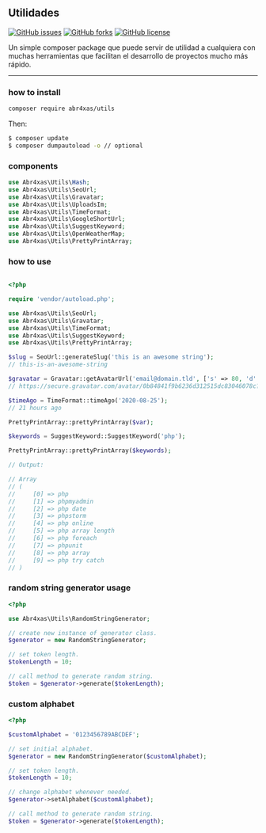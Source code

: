 ## Utilidades

[![GitHub issues](https://img.shields.io/github/issues/abr4xas/utils.svg?style=flat-square)](https://github.com/abr4xas/utils/issues) [![GitHub forks](https://img.shields.io/github/forks/abr4xas/twig-slug.svg?style=flat-square)](https://github.com/abr4xas/utils/network) [![GitHub license](https://img.shields.io/badge/license-MIT-blue.svg?style=flat-square)](https://raw.githubusercontent.com/abr4xas/utils/master/LICENSE)

Un simple composer package que puede servir de utilidad a cualquiera con muchas herramientas que facilitan el desarrollo de proyectos mucho más rápido.

---



### how to install

```bash
composer require abr4xas/utils
```

Then:

```bash
$ composer update
$ composer dumpautoload -o // optional
```

### components

```php
use Abr4xas\Utils\Hash;
use Abr4xas\Utils\SeoUrl;
use Abr4xas\Utils\Gravatar;
use Abr4xas\Utils\UploadsIm;
use Abr4xas\Utils\TimeFormat;
use Abr4xas\Utils\GoogleShortUrl;
use Abr4xas\Utils\SuggestKeyword;
use Abr4xas\Utils\OpenWeatherMap;
use Abr4xas\Utils\PrettyPrintArray;
```

### how to use

```php

<?php

require 'vendor/autoload.php';

use Abr4xas\Utils\SeoUrl;
use Abr4xas\Utils\Gravatar;
use Abr4xas\Utils\TimeFormat;
use Abr4xas\Utils\SuggestKeyword;
use Abr4xas\Utils\PrettyPrintArray;

$slug = SeoUrl::generateSlug('this is an awesome string');
// this-is-an-awesome-string

$gravatar = Gravatar::getAvatarUrl('email@domain.tld', ['s' => 80, 'd' => 'mm', 'secure' => true]);
// https://secure.gravatar.com/avatar/0b84841f9b6236d312515dc83046078c?s=80&d=mm&r=g

$timeAgo = TimeFormat::timeAgo('2020-08-25');
// 21 hours ago

PrettyPrintArray::prettyPrintArray($var);

$keywords = SuggestKeyword::SuggestKeyword('php');

PrettyPrintArray::prettyPrintArray($keywords);

// Output:

// Array
// (
//     [0] => php
//     [1] => phpmyadmin
//     [2] => php date
//     [3] => phpstorm
//     [4] => php online
//     [5] => php array length
//     [6] => php foreach
//     [7] => phpunit
//     [8] => php array
//     [9] => php try catch
// )
```



### random string generator usage

```php
<?php

use Abr4xas\Utils\RandomStringGenerator;

// create new instance of generator class.
$generator = new RandomStringGenerator;

// set token length.
$tokenLength = 10;

// call method to generate random string.
$token = $generator->generate($tokenLength);
```

### custom alphabet

```php
<?php

$customAlphabet = '0123456789ABCDEF';

// set initial alphabet.
$generator = new RandomStringGenerator($customAlphabet);

// set token length.
$tokenLength = 10;

// change alphabet whenever needed.
$generator->setAlphabet($customAlphabet);

// call method to generate random string.
$token = $generator->generate($tokenLength);
```